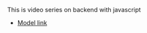 This is video series on backend with javascript
- [Model link](https://app.eraser.io/workspace/YtPqZ...)